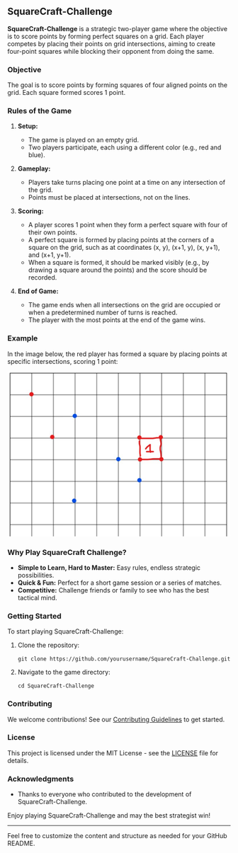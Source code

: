 ## SquareCraft-Challenge

**SquareCraft-Challenge** is a strategic two-player game where the objective is to score points by forming perfect squares on a grid. Each player competes by placing their points on grid intersections, aiming to create four-point squares while blocking their opponent from doing the same.

### Objective
The goal is to score points by forming squares of four aligned points on the grid. Each square formed scores 1 point.

### Rules of the Game
1. **Setup:**
   - The game is played on an empty grid.
   - Two players participate, each using a different color (e.g., red and blue).

2. **Gameplay:**
   - Players take turns placing one point at a time on any intersection of the grid.
   - Points must be placed at intersections, not on the lines.

3. **Scoring:**
   - A player scores 1 point when they form a perfect square with four of their own points.
   - A perfect square is formed by placing points at the corners of a square on the grid, such as at coordinates (x, y), (x+1, y), (x, y+1), and (x+1, y+1).
   - When a square is formed, it should be marked visibly (e.g., by drawing a square around the points) and the score should be recorded.

4. **End of Game:**
   - The game ends when all intersections on the grid are occupied or when a predetermined number of turns is reached.
   - The player with the most points at the end of the game wins.

### Example
In the image below, the red player has formed a square by placing points at specific intersections, scoring 1 point:

![Example of SquareCraft-Challenge](images/square_example.jpg)


### Why Play SquareCraft Challenge?
- **Simple to Learn, Hard to Master:** Easy rules, endless strategic possibilities.
- **Quick & Fun:** Perfect for a short game session or a series of matches.
- **Competitive:** Challenge friends or family to see who has the best tactical mind.

### Getting Started
To start playing SquareCraft-Challenge:

1. Clone the repository:
   ```
   git clone https://github.com/yourusername/SquareCraft-Challenge.git
   ```
2. Navigate to the game directory:
   ```
   cd SquareCraft-Challenge
   ```
<!-- 3. Run the game:
   ```
   run game
   ``` -->


### Contributing
We welcome contributions! See our [Contributing Guidelines](CONTRIBUTING.md) to get started.

### License
This project is licensed under the MIT License - see the [LICENSE](LICENSE) file for details.

### Acknowledgments
- Thanks to everyone who contributed to the development of SquareCraft-Challenge.

Enjoy playing SquareCraft-Challenge and may the best strategist win!

---

Feel free to customize the content and structure as needed for your GitHub README.

